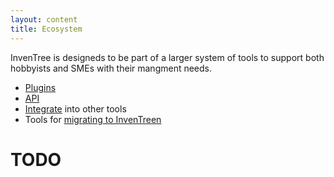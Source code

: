 ```yaml
---
layout: content
title: Ecosystem
---
```


InvenTree is designeds to be part of a larger system of tools to support both hobbyists and SMEs with their mangment needs.

- [Plugins](plugin)
- [API](api)
- [Integrate](integrate) into other tools
- Tools for [migrating to InvenTreen](migrate)

# TODO
